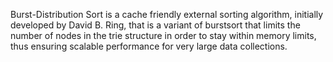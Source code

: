 Burst-Distribution Sort is a cache friendly external sorting algorithm, initially developed by David B. Ring, that is a variant of burstsort that limits the number of nodes in the trie structure in order to stay within memory limits, thus ensuring scalable performance for very large data collections.